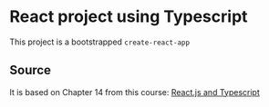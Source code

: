 # React project using Typescript

This project is a bootstrapped `create-react-app`

## Source

It is based on Chapter 14 from this course: [React.js and Typescript](https://www.udemy.com/course/understanding-typescript/)
